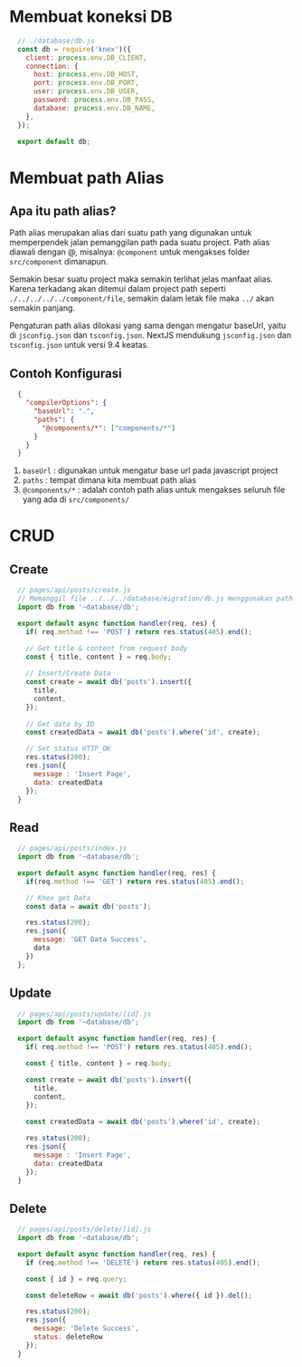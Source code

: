 # Membuat koneksi DB

```js
  // ./database/db.js
  const db = require('knex')({
    client: process.env.DB_CLIENT,
    connection: {
      host: process.env.DB_HOST,
      port: process.env.DB_PORT,
      user: process.env.DB_USER,
      password: process.env.DB_PASS,
      database: process.env.DB_NAME,
    },
  });

  export default db;
```

# Membuat path Alias

## Apa itu path alias?

Path alias merupakan alias dari suatu path yang digunakan untuk memperpendek jalan pemanggilan path pada suatu project. Path alias diawali dengan @, misalnya: `@component` untuk mengakses folder `src/component` dimanapun.

Semakin besar suatu project maka semakin terlihat jelas manfaat alias. Karena terkadang akan ditemui dalam project path seperti `./../../../../component/file`, semakin dalam letak file maka `../` akan semakin panjang.

Pengaturan path alias dilokasi yang sama dengan mengatur baseUrl, yaitu di `jsconfig.json` dan `tsconfig.json`. NextJS mendukung `jsconfig.json` dan `tsconfig.json` untuk versi 9.4 keatas.

## Contoh Konfigurasi

```json
  {
    "compilerOptions": {
      "baseUrl": ".",
      "paths": {
        "@components/*": ["components/*"]
      }
    }
  }
```

1. `baseUrl` : digunakan untuk mengatur base url pada javascript project
2. `paths` : tempat dimana kita membuat path alias
3. `@components/*` : adalah contoh path alias untuk mengakses seluruh file yang ada di `src/components/`

# CRUD
## Create

```js
  // pages/api/posts/create.js
  // Memanggil file ../../../database/migration/db.js menggunakan path alias
  import db from '~database/db';

  export default async function handler(req, res) {
    if( req.method !== 'POST') return res.status(405).end();

    // Get title & content from request body
    const { title, content } = req.body;
    
    // Insert/Create Data
    const create = await db('posts').insert({
      title,
      content,
    });
    
    // Get data by ID
    const createdData = await db('posts').where('id', create);

    // Set status HTTP_OK
    res.status(200);
    res.json({
      message : 'Insert Page',
      data: createdData
    });
  }
```

## Read 

```js
  // pages/api/posts/index.js
  import db from '~database/db';

  export default async function handler(req, res) {
    if(req.method !== 'GET') return res.status(405).end();

    // Knex get Data
    const data = await db('posts');

    res.status(200);
    res.json({
      message: 'GET Data Success',
      data 
    })
  };
```

## Update

```js
  // pages/api/posts/update/[id].js
  import db from '~database/db';

  export default async function handler(req, res) {
    if( req.method !== 'POST') return res.status(405).end();

    const { title, content } = req.body;

    const create = await db('posts').insert({
      title,
      content,
    });
    
    const createdData = await db('posts').where('id', create);

    res.status(200);
    res.json({
      message : 'Insert Page',
      data: createdData
    });
  }
```

## Delete

```js
  // pages/api/posts/delete/[id].js
  import db from '~database/db';

  export default async function handler(req, res) {
    if (req.method !== 'DELETE') return res.status(405).end();

    const { id } = req.query;

    const deleteRow = await db('posts').where({ id }).del();

    res.status(200);
    res.json({
      message: 'Delete Success',
      status: deleteRow
    });
  }
```